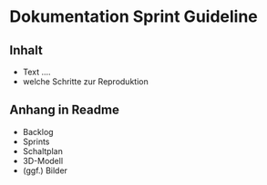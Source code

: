 # Dokumentation Sprint Guideline

## Inhalt
- Text ....
- welche Schritte zur Reproduktion




## Anhang in Readme
- Backlog
- Sprints
- Schaltplan
- 3D-Modell
- (ggf.) Bilder


